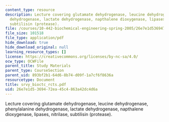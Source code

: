 ```yaml
---
content_type: resource
description: Lecture covering glutamate dehydrogenase, leucine dehydrogenase, phenylalanine
  dehydrogenase, lactate dehydrogenase, napthalene dioxygenase, lipases, nitrilase,
  subtilisin (protease).
file: /courses/10-442-biochemical-engineering-spring-2005/26e7e1d5369472ea45c4863a42dc4d6a_srvy_bioctc_rcts.pdf
file_size: 101518
file_type: application/pdf
hide_download: true
hide_download_original: null
learning_resource_types: []
license: https://creativecommons.org/licenses/by-nc-sa/4.0/
ocw_type: OCWFile
parent_title: Study Materials
parent_type: CourseSection
parent_uid: 893bf2b1-64d6-8b74-d09f-1a7cf6f8636a
resourcetype: Document
title: srvy_bioctc_rcts.pdf
uid: 26e7e1d5-3694-72ea-45c4-863a42dc4d6a
---
```

Lecture covering glutamate dehydrogenase, leucine dehydrogenase, phenylalanine dehydrogenase, lactate dehydrogenase, napthalene dioxygenase, lipases, nitrilase, subtilisin (protease).